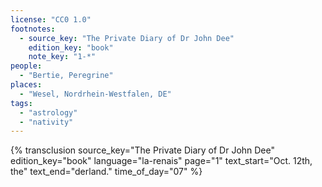 ```yaml
---
license: "CC0 1.0"
footnotes:
  - source_key: "The Private Diary of Dr John Dee"
    edition_key: "book"
    note_key: "1-*"
people:
  - "Bertie, Peregrine"
places:
  - "Wesel, Nordrhein-Westfalen, DE"
tags:
  - "astrology"
  - "nativity"
---
```

{% transclusion
  source_key="The Private Diary of Dr John Dee"
  edition_key="book"
  language="la-renais"
  page="1"
  text_start="Oct. 12th, the"
  text_end="derland."
  time_of_day="07"
%}
